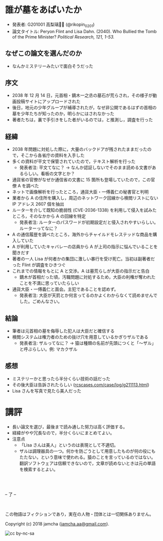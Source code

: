 

# 誰が墓をあばいたか

-   発表者: G201001 高梨璃🐯📍 (@rikopin<sub>0201</sub>)
-   論文タイトル: Peryon Flint and Lisa Dahn. (2040). Who Bullied the Tomb of the Prime Minister? *Political Research, 121, 1-53.*


## なぜこの論文を選んだのか

-   なんかミステリーみたいで面白そうだった


## 序文

-   2038 年 12 月 14 日，元首相・鏑木一之丞の墓石が荒らされ，その様子が動画投稿サイトにアップロードされた
-   後日，地元の少年グループが補導されたが，なぜ非公開であるはずの首相の墓を少年たちが知ったのか，明らかにはされなかった
-   著者たちは，裏で手引きをした者がいるのでは，と推測し，調査を行った


## 経緯

-   2038 年問題に対処した際に，大量のバックドアが残されたままだったので，そこから各省庁の資料を入手した
-   多くの資料が平文で保管されていたので，テキスト解析を行った  
    -   発表者注: 平文てなに？ → なんか認証しないでそのまま読める文書があるらしい。看板の文字とか？
-   通貨省の官僚がなぜか通信省の文書に 15 箇所も登場していたので，この官僚 A を調べた
-   ネットで画像解析を行ったところ，通貨大臣・一傅義仁の秘書官と判明
-   業者から A の住所を購入し，周辺のネットワーク回線から検閲リストにない IP アドレス 2607 個を抽出
-   ルーターを介して既知の脆弱性 (CVE-2036-1338) を利用して侵入を試みたところ，そのなかから A の回線を特定  
    -   発表者注: ルーターのパスワードが初期設定だと侵入されやすいらしい。ルーターってなに？
-   A の通信履歴を調べたところ，海外からチャイルドモレステッドな商品を購入していた
-   A が利用していたキャバレーの店員から A が上司の指示に悩んでいることを聞きだす
-   著者の一人 Lisa が何者かの集団に激しい暴行を受け死亡。当初は副著者だった Flint が調査をひきつぐ
-   これまでの情報をもとに A と交渉。A は墓荒らしが大臣の指示だと告白  
    -   鏑木が首相だった頃，汚職問題に対処するため，大臣の利権が奪われたことを不満に思っていたらしい
-   通貨大臣・一傅義仁と面会。主犯であることを認めず。  
    -   発表者注: 大臣が天罰とか何言ってるのかよくわからなくて読めませんでした。ごめんなさい。


## 結論

-   筆者は元首相の墓を侮辱した犯人は大臣だと確信する
-   検閲システムは権力者のための抜け穴を用意しているかぎりザルである  
    -   発表者注: ザルってなに？ → 猿は種類の名前が先頭につくと「〜ザル」と呼ぶらしい。例: マカクザル


## 感想

-   ミステリーかと思ったら半分くらい技術の話だった
-   その後大臣は告訴されたらしい ([rcscases.com/case/log/g211113.html](https://jamcha-aa.github.io/ss/404.html))
-   Lisa さんを写真で見たら美人だった


# 講評

-   長い論文を選び，最後まで読み通した努力は高く評価する。
-   経緯がやや冗長なので，半分くらいにまとめてよい。
-   注意点  
    -   「Lisa さんは美人」というのは表現として不適切。
    -   ザルは調理器具の一つ。何かを防ごうとして用意したものが何の役にもたたない，という意味で使われる。猿のことを言っているのではない。翻訳ソフトウェアは信頼できないので，文章が読めないときは元の単語を検索するとよい。

<br>  
<br>  

&#x2013; 了 &#x2013;  

<br>  

この物語はフィクションであり，実在の人物・団体とは一切関係ありません。  

Copyright (c) 2018 jamcha (jamcha.aa@gmail.com).  

![cc by-nc-sa](https://i.creativecommons.org/l/by-nc-sa/4.0/88x31.png)  

